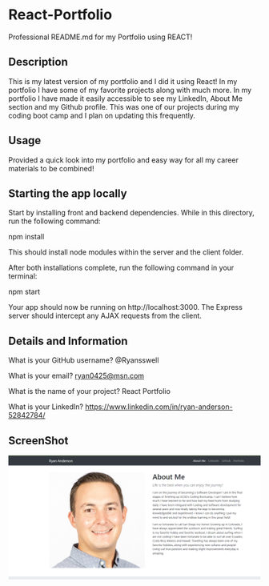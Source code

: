 # React-Portfolio

Professional README.md for my Portfolio using REACT!

## Description

This is my latest version of my portfolio and I did it using React! In my portfolio I have some of my favorite projects along with much more. In my portfolio I have made it easily accessible to see my LinkedIn, About Me section and my Github profile. This was one of our projects during my coding boot camp and I plan on updating this frequently.

## Usage

Provided a quick look into my portfolio and easy way for all my career materials to be combined!

## Starting the app locally

Start by installing front and backend dependencies. While in this directory, run the following command:

npm install

This should install node modules within the server and the client folder.

After both installations complete, run the following command in your terminal:

npm start

Your app should now be running on http://localhost:3000. The Express server should intercept any AJAX requests from the client.

## Details and Information

What is your GitHub username? @Ryansswell

What is your email? ryan0425@msn.com

What is the name of your project? React Portfolio

What is your LinkedIn? https://www.linkedin.com/in/ryan-anderson-52842784/

## ScreenShot

![](https://github.com/Ryansswell/React-Portfolio/blob/main/src/assets/Pic-for-README-React-Portfolio.PNG)
